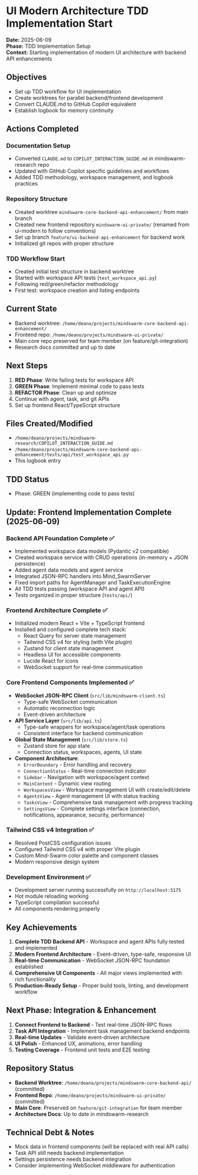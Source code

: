 # UI Modern Architecture TDD Implementation Start
**Date:** 2025-06-09  
**Phase:** TDD Implementation Setup  
**Context:** Starting implementation of modern UI architecture with backend API enhancements

## Objectives
- Set up TDD workflow for UI implementation
- Create worktrees for parallel backend/frontend development
- Convert CLAUDE.md to GitHub Copilot equivalent
- Establish logbook for memory continuity

## Actions Completed

### Documentation Setup
- Converted `CLAUDE.md` to `COPILOT_INTERACTION_GUIDE.md` in mindswarm-research repo
- Updated with GitHub Copilot specific guidelines and workflows
- Added TDD methodology, workspace management, and logbook practices

### Repository Structure
- Created worktree `mindswarm-core-backend-api-enhancement/` from main branch
- Created new frontend repository `mindswarm-ui-private/` (renamed from ui-modern to follow conventions)
- Set up branch `feature/ui-backend-api-enhancement` for backend work
- Initialized git repos with proper structure

### TDD Workflow Start
- Created initial test structure in backend worktree
- Started with workspace API tests (`test_workspace_api.py`)
- Following red/green/refactor methodology
- First test: workspace creation and listing endpoints

## Current State
- Backend worktree: `/home/deano/projects/mindswarm-core-backend-api-enhancement/`
- Frontend repo: `/home/deano/projects/mindswarm-ui-private/`
- Main core repo preserved for team member (on feature/git-integration)
- Research docs committed and up to date

## Next Steps
1. **RED Phase**: Write failing tests for workspace API
2. **GREEN Phase**: Implement minimal code to pass tests
3. **REFACTOR Phase**: Clean up and optimize
4. Continue with agent, task, and git APIs
5. Set up frontend React/TypeScript structure

## Files Created/Modified
- `/home/deano/projects/mindswarm-research/COPILOT_INTERACTION_GUIDE.md`
- `/home/deano/projects/mindswarm-core-backend-api-enhancement/tests/api/test_workspace_api.py`
- This logbook entry

## TDD Status
- Phase: GREEN (implementing code to pass tests)

## Update: Frontend Implementation Complete (2025-06-09)

### Backend API Foundation Complete ✅
- Implemented workspace data models (Pydantic v2 compatible)
- Created workspace service with CRUD operations (in-memory + JSON persistence)
- Added agent data models and agent service
- Integrated JSON-RPC handlers into Mind_SwarmServer
- Fixed import paths for AgentManager and TaskExecutionEngine
- All TDD tests passing (workspace API and agent API)
- Tests organized in proper structure (`tests/api/`)

### Frontend Architecture Complete ✅
- Initialized modern React + Vite + TypeScript frontend
- Installed and configured complete tech stack:
  - React Query for server state management
  - Tailwind CSS v4 for styling (with Vite plugin)
  - Zustand for client state management
  - Headless UI for accessible components
  - Lucide React for icons
  - WebSocket support for real-time communication

### Core Frontend Components Implemented ✅
- **WebSocket JSON-RPC Client** (`src/lib/mindswarm-client.ts`)
  - Type-safe WebSocket communication
  - Automatic reconnection logic
  - Event-driven architecture
- **API Service Layer** (`src/lib/api.ts`)
  - Type-safe wrappers for workspace/agent/task operations
  - Consistent interface for backend communication
- **Global State Management** (`src/lib/store.ts`)
  - Zustand store for app state
  - Connection status, workspaces, agents, UI state
- **Component Architecture**:
  - `ErrorBoundary` - Error handling and recovery
  - `ConnectionStatus` - Real-time connection indicator
  - `Sidebar` - Navigation with workspace/agent context
  - `MainContent` - Dynamic view routing
  - `WorkspacesView` - Workspace management UI with create/edit/delete
  - `AgentsView` - Agent management UI with status tracking
  - `TasksView` - Comprehensive task management with progress tracking
  - `SettingsView` - Complete settings interface (connection, notifications, appearance, security, performance)

### Tailwind CSS v4 Integration ✅
- Resolved PostCSS configuration issues
- Configured Tailwind CSS v4 with proper Vite plugin
- Custom Mind-Swarm color palette and component classes
- Modern responsive design system

### Development Environment ✅
- Development server running successfully on `http://localhost:5175`
- Hot module reloading working
- TypeScript compilation successful
- All components rendering properly

## Key Achievements
1. **Complete TDD Backend API** - Workspace and agent APIs fully tested and implemented
2. **Modern Frontend Architecture** - Event-driven, type-safe, responsive UI
3. **Real-time Communication** - WebSocket JSON-RPC foundation established
4. **Comprehensive UI Components** - All major views implemented with rich functionality
5. **Production-Ready Setup** - Proper build tools, linting, and development workflow

## Next Phase: Integration & Enhancement
1. **Connect Frontend to Backend** - Test real-time JSON-RPC flows
2. **Task API Integration** - Implement task management backend endpoints
3. **Real-time Updates** - Validate event-driven architecture
4. **UI Polish** - Enhanced UX, animations, error handling
5. **Testing Coverage** - Frontend unit tests and E2E testing

## Repository Status
- **Backend Worktree**: `/home/deano/projects/mindswarm-core-backend-api/` (committed)
- **Frontend Repo**: `/home/deano/projects/mindswarm-ui-private/` (committed)
- **Main Core**: Preserved on `feature/git-integration` for team member
- **Architecture Docs**: Up to date in mindswarm-research

## Technical Debt & Notes
- Mock data in frontend components (will be replaced with real API calls)
- Task API still needs backend implementation
- Settings persistence needs backend integration
- Consider implementing WebSocket middleware for authentication
